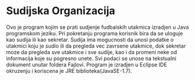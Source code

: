 # Sudijska Organizacija
 
Ovo je program kojim se prati sudjenje fudbalskih utakmica izradjen u Java programskom jeziku.
Pri pokretanju programa korisnik bira da se uloguje kao sudija ili kao sekretar. Sudija ima mogucnosti da unosi podatke o utakmici koju je sudio ili da pregleda vec zavrsene utakmice, dok sekretar moze da pregleda sve utakmice i sve sudije, kao i da promeni neke od informacija koje su pogresno unete. Svi podaci se unose na tekstualni dokument unutar foldera Fajlovi.
Program je izradjen u Eclipse IDE okruzenju i koriscena je JRE biblioteka(JavaSE-1.7).
